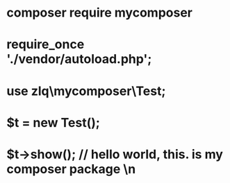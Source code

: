 # composer require mycomposer
# require_once './vendor/autoload.php';
# use zlq\mycomposer\Test;
# $t = new Test();
# $t->show(); // hello world, this. is my composer package \n

